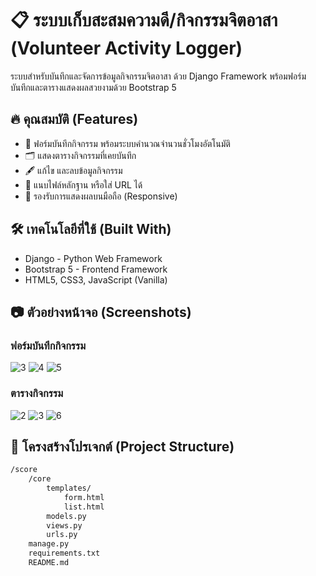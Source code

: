 # 📋 ระบบเก็บสะสมความดี/กิจกรรมจิตอาสา (Volunteer Activity Logger)
ระบบสำหรับบันทึกและจัดการข้อมูลกิจกรรมจิตอาสา ด้วย Django Framework พร้อมฟอร์มบันทึกและตารางแสดงผลสวยงามด้วย Bootstrap 5
## 🔥 คุณสมบัติ (Features)
- 📄 ฟอร์มบันทึกกิจกรรม พร้อมระบบคำนวณจำนวนชั่วโมงอัตโนมัติ
- 🗂 แสดงตารางกิจกรรมที่เคยบันทึก
- 🖋 แก้ไข และลบข้อมูลกิจกรรม
- 📎 แนบไฟล์หลักฐาน หรือใส่ URL ได้
- 📱 รองรับการแสดงผลบนมือถือ (Responsive)
## 🛠 เทคโนโลยีที่ใช้ (Built With)
- Django - Python Web Framework
- Bootstrap 5 - Frontend Framework
- HTML5, CSS3, JavaScript (Vanilla)
## 📷 ตัวอย่างหน้าจอ (Screenshots)
### ฟอร์มบันทึกกิจกรรม
![3](https://github.com/user-attachments/assets/969e67ad-6dd5-4348-b30d-2c506f89d81c)
![4](https://github.com/user-attachments/assets/79b95135-8126-4f7a-b134-3a3130038ed2)
![5](https://github.com/user-attachments/assets/c570ebe6-c717-4d45-8e37-afd656e81b8e)
### ตารางกิจกรรม
![2](https://github.com/user-attachments/assets/69e0f4f8-9c5c-47a3-9a9e-fd108225f654)
![3](https://github.com/user-attachments/assets/a4b9b8ea-99a7-41b4-b7ae-c8781ca47d95)
![6](https://github.com/user-attachments/assets/7500bd76-d8c6-46c9-a9cc-1b7a83690b26)
## 📁 โครงสร้างโปรเจกต์ (Project Structure)
```bash
/score
    /core
        templates/
            form.html
            list.html
        models.py
        views.py
        urls.py
    manage.py
    requirements.txt
    README.md

